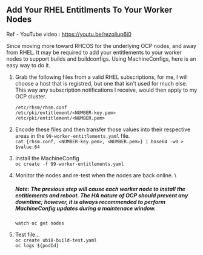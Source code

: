 ## Add Your RHEL Entitlments To Your Worker Nodes

Ref - YouTube video : https://youtu.be/rezoliup6i0

Since moving more toward RHCOS for the underlying OCP nodes, and away from RHEL. It may be required to add your entitlements to your worker nodes to support builds and buildconfigs. Using MachineConfigs, here is an easy way to do it.

1. Grab the following files from a valid RHEL subscriptions, for me, I will choose a host that is registred, but one that isn't used for much else. This way any subscription notifications I receive, would then apply to my OCP cluster.
    ```
    /etc/rhsm/rhsm.conf
    /etc/pki/entitlement/<NUMBER-key.pem>
    /etc/pki/entitlement/<NUMBER.pem>
    ```
2. Encode these files and then transfer those values into their respective areas in the `99-worker-entitlements.yaml` file. \
    `cat {rhsm.conf, <NUMBER-key.pem>, <NUMBER.pem>} | base64 -w0 > $value.64`

3. Install the MachineConfig \
`oc create -f 99-worker-entitlements.yaml`

4. Monitor the nodes and re-test when the nodes are back online. \
    ##### Note: The previous step will cause each worker node to install the entitlements and reboot. The HA nature of OCP should prevent any downtime; however, it is always recommended to perform MachineConfig updates during a maintenace window. 
    `watch oc get nodes`

5. Test file... \
`oc create ubi8-build-test.yaml` \
`oc logs ${podId}`
